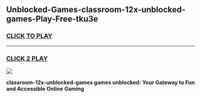 
## Unblocked-Games-classroom-12x-unblocked-games-Play-Free-tku3e
<h3>
<a href="https://premium76.site?title=classroom-12x-unblocked-games&ref=18A1">CLICK TO PLAY</a></h3>
<hr>

<h3>
<a href="https://premium76.site?title=classroom-12x-unblocked-games&ref=18A1">CLICK 2 PLAY</a>
  
</h3>

<a href="https://premium76.site?title=classroom-12x-unblocked-games&ref=18A1"><img src="https://clearcache.store/games.png"></a>


**classroom-12x-unblocked-games games unblocked: Your Gateway to Fun and Accessible Online Gaming**
